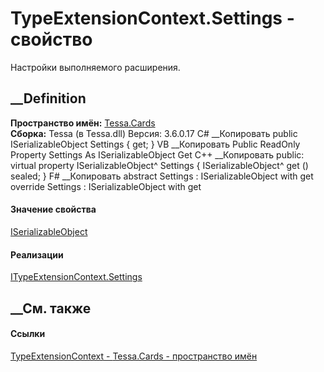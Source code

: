 # TypeExtensionContext.Settings - свойство
Настройки выполняемого расширения.
##  __Definition
 **Пространство имён:** [Tessa.Cards](N_Tessa_Cards.htm)  
 **Сборка:** Tessa (в Tessa.dll) Версия: 3.6.0.17
C# __Копировать
     public ISerializableObject Settings { get; }
VB __Копировать
     Public ReadOnly Property Settings As ISerializableObject
    	Get
C++ __Копировать
     public:
    virtual property ISerializableObject^ Settings {
    	ISerializableObject^ get () sealed;
    }
F# __Копировать
     abstract Settings : ISerializableObject with get
    override Settings : ISerializableObject with get
#### Значение свойства
[ISerializableObject](T_Tessa_Platform_Storage_ISerializableObject.htm)
#### Реализации
[ITypeExtensionContext.Settings](P_Tessa_Cards_ITypeExtensionContext_Settings.htm)  
##  __См. также
#### Ссылки
[TypeExtensionContext - ](T_Tessa_Cards_TypeExtensionContext.htm)
[Tessa.Cards - пространство имён](N_Tessa_Cards.htm)
